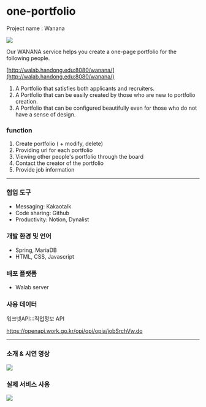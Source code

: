 # one-portfolio

Project name : Wanana

![](https://i.ibb.co/CBGm9p9/2021-05-28-11-34-37.png?raw=true) 

Our WANANA service helps you create a one-page portfolio for the following people.

[http://walab.handong.edu:8080/wanana/](http://walab.handong.edu:8080/wanana/)

1) A Portfolio that satisfies both applicants and recruiters. 
2) A Portfolio that can be easily created by those who are new to portfolio creation. 
3) A Portfolio that can be configured beautifully even for those who do not have a sense of design.


### function
 1. Create portfolio ( + modify, delete)
 2. Providing url for each portfolio 
 3. Viewing other people's portfolio 
    through the board
 4. Contact the creator of the portfolio
 5. Provide job information
 
 
---
### 협업 도구
- Messaging: Kakaotalk
- Code sharing: Github
- Productivity: Notion, Dynalist

### 개발 환경 및 언어
- Spring, MariaDB
- HTML, CSS, Javascript

### 배포 플랫폼
- Walab server

### 사용 데이터
워크넷API:::직업정보 API

https://openapi.work.go.kr/opi/opi/opia/jobSrchVw.do

---
### 소개 & 시연 영상
![](https://www.youtube.com/watch?v=r7Pvgt6fakM?raw=true)  

### 실제 서비스 사용
![](http://walab.handong.edu:8080/wanana/)  
